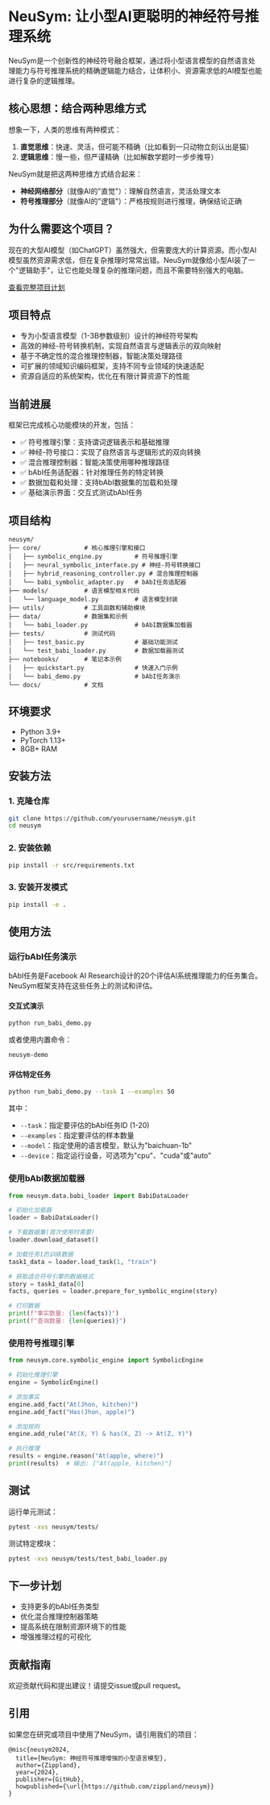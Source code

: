 # NeuSym: 让小型AI更聪明的神经符号推理系统

NeuSym是一个创新性的神经符号融合框架，通过将小型语言模型的自然语言处理能力与符号推理系统的精确逻辑能力结合，让体积小、资源需求低的AI模型也能进行复杂的逻辑推理。

## 核心思想：结合两种思维方式

想象一下，人类的思维有两种模式：

1. **直觉思维**：快速、灵活，但可能不精确（比如看到一只动物立刻认出是猫）
2. **逻辑思维**：慢一些，但严谨精确（比如解数学题时一步步推导）

NeuSym就是把这两种思维方式结合起来：
- **神经网络部分**（就像AI的"直觉"）：理解自然语言，灵活处理文本
- **符号推理部分**（就像AI的"逻辑"）：严格按规则进行推理，确保结论正确

## 为什么需要这个项目？

现在的大型AI模型（如ChatGPT）虽然强大，但需要庞大的计算资源。而小型AI模型虽然资源需求低，但在复杂推理时常常出错。NeuSym就像给小型AI装了一个"逻辑助手"，让它也能处理复杂的推理问题，而且不需要特别强大的电脑。

[查看完整项目计划](plan.md)

## 项目特点

- 专为小型语言模型（1-3B参数级别）设计的神经符号架构
- 高效的神经-符号转换机制，实现自然语言与逻辑表示的双向映射
- 基于不确定性的混合推理控制器，智能决策处理路径
- 可扩展的领域知识编码框架，支持不同专业领域的快速适配
- 资源自适应的系统架构，优化在有限计算资源下的性能

## 当前进展

框架已完成核心功能模块的开发，包括：

- ✅ 符号推理引擎：支持谓词逻辑表示和基础推理
- ✅ 神经-符号接口：实现了自然语言与逻辑形式的双向转换
- ✅ 混合推理控制器：智能决策使用哪种推理路径
- ✅ bAbI任务适配器：针对推理任务的特定转换
- ✅ 数据加载和处理：支持bAbI数据集的加载和处理
- ✅ 基础演示界面：交互式测试bAbI任务

## 项目结构

```
neusym/
├── core/            # 核心推理引擎和接口
│   ├── symbolic_engine.py         # 符号推理引擎
│   ├── neural_symbolic_interface.py # 神经-符号转换接口
│   ├── hybrid_reasoning_controller.py # 混合推理控制器
│   └── babi_symbolic_adapter.py   # bAbI任务适配器
├── models/          # 语言模型相关代码
│   └── language_model.py          # 语言模型封装
├── utils/           # 工具函数和辅助模块
├── data/            # 数据集和示例
│   └── babi_loader.py             # bAbI数据集加载器
├── tests/           # 测试代码
│   ├── test_basic.py              # 基础功能测试
│   └── test_babi_loader.py        # 数据加载器测试
├── notebooks/       # 笔记本示例
│   ├── quickstart.py              # 快速入门示例
│   └── babi_demo.py               # bAbI任务演示
└── docs/            # 文档
```

## 环境要求

- Python 3.9+
- PyTorch 1.13+
- 8GB+ RAM

## 安装方法

### 1. 克隆仓库

```bash
git clone https://github.com/yourusername/neusym.git
cd neusym
```

### 2. 安装依赖

```bash
pip install -r src/requirements.txt
```

### 3. 安装开发模式

```bash
pip install -e .
```

## 使用方法

### 运行bAbI任务演示

bAbI任务是Facebook AI Research设计的20个评估AI系统推理能力的任务集合。NeuSym框架支持在这些任务上的测试和评估。

#### 交互式演示

```bash
python run_babi_demo.py
```

或者使用内置命令：

```bash
neusym-demo
```

#### 评估特定任务

```bash
python run_babi_demo.py --task 1 --examples 50
```

其中：
- `--task`：指定要评估的bAbI任务ID (1-20)
- `--examples`：指定要评估的样本数量
- `--model`：指定使用的语言模型，默认为"baichuan-1b"
- `--device`：指定运行设备，可选项为"cpu"、"cuda"或"auto"

### 使用bAbI数据加载器

```python
from neusym.data.babi_loader import BabiDataLoader

# 初始化加载器
loader = BabiDataLoader()

# 下载数据集(首次使用时需要)
loader.download_dataset()

# 加载任务1的训练数据
task1_data = loader.load_task(1, "train")

# 获取适合符号引擎的数据格式
story = task1_data[0]
facts, queries = loader.prepare_for_symbolic_engine(story)

# 打印数据
print(f"事实数量: {len(facts)}")
print(f"查询数量: {len(queries)}")
```

### 使用符号推理引擎

```python
from neusym.core.symbolic_engine import SymbolicEngine

# 初始化推理引擎
engine = SymbolicEngine()

# 添加事实
engine.add_fact("At(Jhon, kitchen)")
engine.add_fact("Has(Jhon, apple)")

# 添加规则
engine.add_rule("At(X, Y) & has(X, Z) -> At(Z, Y)")

# 执行推理
results = engine.reason("At(apple, where)")
print(results)  # 输出: ["At(apple, kitchen)"]
```

## 测试

运行单元测试：

```bash
pytest -xvs neusym/tests/
```

测试特定模块：

```bash
pytest -xvs neusym/tests/test_babi_loader.py
```

## 下一步计划

- 支持更多的bAbI任务类型
- 优化混合推理控制器策略
- 提高系统在限制资源环境下的性能
- 增强推理过程的可视化

## 贡献指南

欢迎贡献代码和提出建议！请提交issue或pull request。

## 引用

如果您在研究或项目中使用了NeuSym，请引用我们的项目：

```
@misc{neusym2024,
  title={NeuSym: 神经符号推理增强的小型语言模型},
  author={Zippland},
  year={2024},
  publisher={GitHub},
  howpublished={\url{https://github.com/zippland/neusym}}
}
``` 